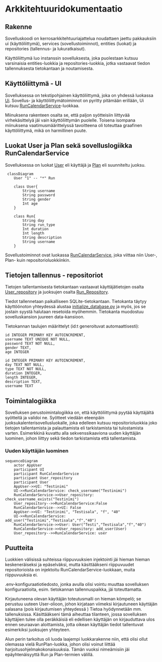 # Arkkitehtuuridokumentaatio

## Rakenne

Sovelluskoodi on kerrosarkkitehtuuriajattelua noudattaen jaettu pakkauksiin ui (käyttöliittymä), services (sovellustoiminnot), entities (luokat) ja repositories (tallennus- ja lukuratkaisut).

Käyttöliittymä luo instanssin sovelluksesta, joka puolestaan kutsuu varsinaisia entities-luokkia ja repositories-luokkia, jotka vastaavat tiedon tallennuksesta tietokantaan ja noutamisesta. 

## Käyttöliittymä - UI

Sovelluksessa on tekstipohjainen käyttöliittymä, joka on yhdessä luokassa [Ui](https://github.com/ah-pasila/ot-running-calendar/blob/master/src/ui/ui.py). Sovellus- ja käyttöliittymätoiminnot on pyritty pitämään erillään, Ui kutsuu [RunCalendarService](https://github.com/ah-pasila/ot-running-calendar/blob/master/src/services/run_calendar_service.py)-luokkaa. 

Miinuksena rakenteen osalta se, että paljon syötteisiin liittyvää virhekäsittelyä jäi vain käyttöliittymän puolelle. Toisena isompana miinuksena vaatimusmäärittelyssä tavoitteena oli toteuttaa graafinen käyttöliittymä, mikä on harmillinen puute. 

## Luokat User ja Plan sekä sovelluslogiikka RunCalendarService

Sovelluksessa on luokat [User](https://github.com/ah-pasila/ot-running-calendar/blob/master/src/entities/user.py) eli käyttäjä ja [Plan](https://github.com/ah-pasila/ot-running-calendar/blob/master/src/entities/run.py) eli suunniteltu juoksu.

```mermaid
 classDiagram
    User "1" -- "*" Run

    class User{
        String username
        String password
        String gender
        Int age
    }

    class Run{
        String day
        String run_type
        Int duration
        Int length
        String description
        String username
    }
```

Sovellustoiminnot ovat luokassa [RunCalendarService](https://github.com/ah-pasila/ot-running-calendar/blob/master/src/services/run_calendar_service.py), joka viittaa niin User-, Plan- kuin repositorioluokkiinkin. 

## Tietojen tallennus - repositoriot

Tietojen tallentamisesta tietokantaan vastaavat käyttäjätietojen osalta [User_repository](https://github.com/ah-pasila/ot-running-calendar/blob/master/src/repositories/user_repository.py) ja juoksujen osalta [Run_Repository](https://github.com/ah-pasila/ot-running-calendar/blob/master/src/repositories/run_repository.py). 

Tiedot tallennetaan paikalliseen SQLite-tietokantaan. Tietokanta täytyy käyttöönoton yhteydessä alustaa [initialize_database.py](https://github.com/ah-pasila/ot-running-calendar/blob/master/src/initialize_database.py) ja myös, jos se jostain syystä halutaan resetoida myöhemmin. Tietokanta muodostuu sovelluskansion juureen data-kansioon. 

Tietokannan taulujen määrittelyt (id:t generoituvat automaattisesti):
```
id INTEGER PRIMARY KEY AUTOINCREMENT,
username TEXT UNIQUE NOT NULL,
password TEXT NOT NULL,
gender TEXT,
age INTEGER
```

```
id INTEGER PRIMARY KEY AUTOINCREMENT,
day TEXT NOT NULL,
type TEXT NOT NULL,
duration INTEGER,
length INTEGER,
description TEXT,
username TEXT
```

## Toimintalogiikka

Sovelluksen perustoimintalogiikka on, että käyttöliittymä pyytää käyttäjältä syötteitä ja validoi ne. Syötteet viedään eteenpäin juoksukalenterisovellusluokalle, joka edelleen kutsuu repositorioluokkia joko tietojen tallentamista ja palauttamista eli tarkistamista tai tulostamista varten. Esimerkkinä kuvattu alla sekvenssikaaviona uuden käyttäjän luominen, johon liittyy sekä tiedon tarkistamista että tallentamista. 

### Uuden käyttäjän luominen

```mermaid
sequenceDiagram
    actor AppUser
    participant UI
    participant RunCalendarService
    participant User_repository
    participant User
    AppUser->>UI: "Testinimi"
    UI->>RunCalendarService: check_username("Testinimi")
    RunCalendarService->>User_repository: check_username_exists("Testinimi")
    User_repository-->>RunCalendarService:False
    RunCalendarService-->>UI: False
    AppUser->>UI: "Testinimi", "Testisala", "f", "40"
    UI->>RunCalendarService: add_user("Testinimi","Testisala","f","40")
    RunCalendarService->>User: User("Testi","Testisala","f","40") 
    RunCalendarService->>User_repository: add_user(User)
    User_repository-->>RunCalendarService: user
```

## Puutteita 

Luokkien välisissä suhteissa riippuvuuksien injektointi jäi hieman hieman keskeneräiseksi ja epäselväksi, mutta käsittääkseni riippuvuudet repositorioista on injektoitu RunCalendarService-luokkaan, muita riippuvuuksia ei. 

.env-konfiguraatiotiedosto, jonka avulla olisi vointu muuttaa sovelluksen konfiguraatioita, esim. tietokannan tallennuspaikka, jäi toteuttamatta. 

Kirjautuneena olevan käyttäjän toteutusmalli on hieman kömpelö; se perustuu uuteen User-olioon, johon kirjataan viimeksi kirjautuneen käyttäjän salasana (pois kirjautumisen yhteydessä ) Tietoa hyödynnetään mm. tallenuksissa. Käsittääkseni tämä aiheuttaa tilanteen, jossa sovelluksen käyttäjien tulee olla peräkkäisiä eli edellisen käyttäjän on kirjauduttava ulos ennen seuraavan aloittamista, jotta oikean käyttäjän tiedot tallentuvat esimerkiksi juoksujen yhteyteen.

Alun perin tarkoitus oli luoda laajempi luokkarakenne niin, että olisi ollut olemassa vielä RunPlan-luokka, johon olisi voinut liittää harjoitusohjelmakokonaisuuksia. Tämän vuoksi nimeämisiin jäi epäyhtenäisyyttä Run ja Plan-termien välillä.